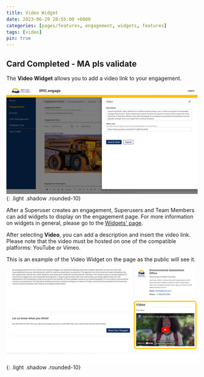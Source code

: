```yaml
---
title: Video Widget
date: 2023-06-29 20:55:00 +0800
categories: [pages/features, engagement, widgets, features]
tags: [video]
pin: true
---
```


## Card Completed - MA pls validate 

The **Video Widget** allows you to add a video link to your engagement.

![Video Widget Internal](/assets/UserGuideImages/Images/video-widget/video-widget-internal-side.png){: .light .shadow .rounded-10}
  
After a Superuser creates an engagement, Superusers and Team Members can add widgets to display on the engagement page. For more information on widgets in general, please go to the [Widgets' page](/met-guide/posts/widgets/).

After selecting **Video**, you can add a description and insert the video link. Please note that the video must be hosted on one of the compatible platforms: YouTube or Vimeo.  

This is an example of the Video Widget on the page as the public will see it.

![Video Widget Public](/assets/UserGuideImages/Images/video-widget/video-widget-public-side.png){: .light .shadow .rounded-10}


